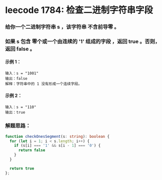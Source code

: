 # leecode 1784: 检查二进制字符串字段

### 给你一个二进制字符串 s ，该字符串 不含前导零 。

### 如果 s 包含 零个或一个由连续的 '1' 组成的字段 ，返回 true​​​ 。否则，返回 false 。

#### 示例 1：
```
输入：s = "1001"
输出：false
解释：字符串中的 1 没有形成一个连续字段。
```
#### 示例 2：
```
输入：s = "110"
输出：true
```

### 解题思路：
```ts
function checkOnesSegment(s: string): boolean {
  for (let i = 1; i < s.length; i++) {
    if (s[i] === '1' && s[i - 1] === '0') {
      return false
    }
  }

  return true
};
```